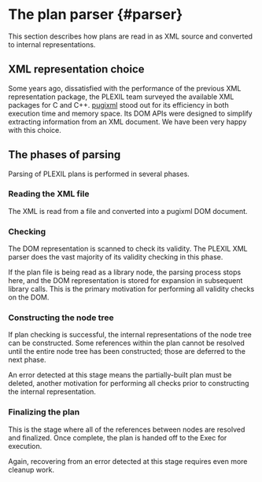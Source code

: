 # The plan parser {#parser}

This section describes how plans are read in as XML source and
converted to internal representations.

## XML representation choice

Some years ago, dissatisfied with the performance of the previous XML
representation package, the PLEXIL team surveyed the available XML
packages for C and C++.  [pugixml](https://pugixml.org/ "The pugixml
web site") stood out for its efficiency in both execution time and
memory space.  Its DOM APIs were designed to simplify extracting
information from an XML document.  We have been very happy with this
choice.

## The phases of parsing

Parsing of PLEXIL plans is performed in several phases.

### Reading the XML file

The XML is read from a file and converted into a pugixml DOM document.

### Checking

The DOM representation is scanned to check its validity.  The PLEXIL
XML parser does the vast majority of its validity checking in this
phase.

If the plan file is being read as a library node, the parsing process
stops here, and the DOM representation is stored for expansion in
subsequent library calls.  This is the primary motivation for
performing all validity checks on the DOM.

### Constructing the node tree

If plan checking is successful, the internal representations of the
node tree can be constructed.  Some references within the plan
cannot be resolved until the entire node tree has been constructed;
those are deferred to the next phase.

An error detected at this stage means the partially-built plan must be
deleted, another motivation for performing all checks prior to
constructing the internal representation.

### Finalizing the plan

This is the stage where all of the references between nodes are
resolved and finalized.  Once complete, the plan is handed off to the
Exec for execution.

Again, recovering from an error detected at this stage requires even
more cleanup work.
